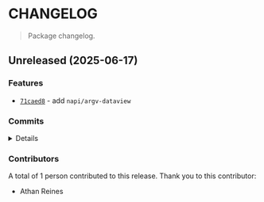# CHANGELOG

> Package changelog.

<section class="release" id="unreleased">

## Unreleased (2025-06-17)

<section class="features">

### Features

-   [`71caed8`](https://github.com/stdlib-js/stdlib/commit/71caed8ffc755e2cbfa95c997a0336e5997da7e4) - add `napi/argv-dataview`

</section>

<!-- /.features -->

<section class="commits">

### Commits

<details>

-   [`49f64f7`](https://github.com/stdlib-js/stdlib/commit/49f64f70bee8b4638a0a2a6fdab0af04e8a42597) - **docs:** fix descriptions _(by Athan Reines)_
-   [`71caed8`](https://github.com/stdlib-js/stdlib/commit/71caed8ffc755e2cbfa95c997a0336e5997da7e4) - **feat:** add `napi/argv-dataview` _(by Athan Reines)_

</details>

</section>

<!-- /.commits -->

<section class="contributors">

### Contributors

A total of 1 person contributed to this release. Thank you to this contributor:

-   Athan Reines

</section>

<!-- /.contributors -->

</section>

<!-- /.release -->

